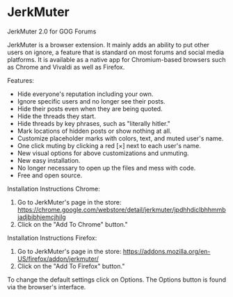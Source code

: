 # JerkMuter

JerkMuter 2.0 for GOG Forums

JerkMuter is a browser extension. It mainly adds an ability to put other users on ignore, a feature that is standard on most forums and social media platforms. It is available as a native app for Chromium-based browsers such as Chrome and Vivaldi as well as Firefox.

Features:

* Hide everyone's reputation including your own.
* Ignore specific users and no longer see their posts.
* Hide their posts even when they are being quoted.
* Hide the threads they start.
* Hide threads by key phrases, such as "literally hitler."
* Mark locations of hidden posts or show nothing at all.
* Customize placeholder marks with colors, text, and muted user's name.
* One click muting by clicking a red [×] next to each user's name.
* New visual options for above customizations and unmuting.
* New easy installation.
* No longer necessary to open up the files and mess with code.
* Free and open source.

Installation Instructions Chrome:

1. Go to JerkMuter's page in the store: https://chrome.google.com/webstore/detail/jerkmuter/jpdhhdiclbhhmmbjadjbibhjemcjhilg
2. Click on the "Add To Chrome" button."

Installation Instructions Firefox:

1. Go to JerkMuter's page in the store: https://addons.mozilla.org/en-US/firefox/addon/jerkmuter/
2. Click on the "Add To Firefox" button."

To change the default settings click on Options. The Options button is found via the browser's interface.
